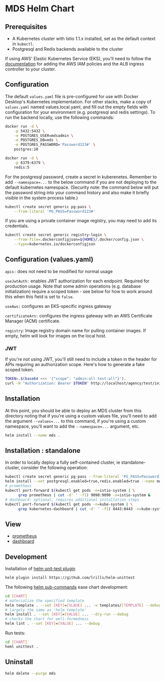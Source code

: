 # MDS Helm Chart

## Prerequisites

* A Kubernetes cluster with Istio 1.1.x installed, set as the default context in `kubectl`.
* Postgresql and Redis backends available to the cluster

If using AWS' Elastic Kubernetes Service (EKS), you'll need to follow the [documentation](https://docs.aws.amazon.com/eks/latest/userguide/alb-ingress.html) for adding the AWS IAM policies and the ALB ingress controller to your cluster.

## Configuration

The default `values.yaml` file is pre-configured for use with Docker Desktop's Kubernetes implementation.  For other stacks, make a copy of `values.yaml` named values.local.yaml, and fill out the empty fields with configuration for your environment (e.g. postgresql and redis settings).  To run the backend locally, use the following commands:

```bash
docker run -d \
    -p 5432:5432 \
    -e POSTGRES_USER=mdsadmin \
    -e POSTGRES_DB=mds \
    -e POSTGRES_PASSWORD='Password123#' \
    postgres:10

docker run -d \
    -p 6379:6379 \
    redis:5
```

For the postgresql password, create a secret in kuberenetes.  Remember to add `--namespace=...` to the below command if you are not deploying to the default kubernetes namespace.  (Security note: the command below will put the password string into your command history and also make it briefly visible in the system process table.)

```bash
kubectl create secret generic pg-pass \
    --from-literal 'PG_PASS=Password123#'
```

If you are using a private container image registry, you may need to add its credentials.

```bash
kubectl create secret generic registry-login \
    --from-file=.dockerconfigjson=${HOME}/.docker/config.json \
    --type=kubernetes.io/dockerconfigjson
```

## Configuration (values.yaml)

`apis:` does not need to be modified for normal usage

`useJwtAuth:` enables JWT authorization for each endpoint.  Required for production usage.  Note that some admin operations (e.g. database initialization) require a scoped token - see below for how to work around this when this field is set to `false`.

`useAws:` configures an EKS-specific ingress gateway

`certificateArn:` configures the ingress gateway with an AWS Certificate Manager (ACM) certificate.

`registry`: Image registry domain name for pulling container images.  If empty, helm will look for images on the local host.

### JWT

If you're not using JWT, you'll still need to include a token in the header for APIs requiring an authorization scope.  Here's how to generate a fake scoped token.

```bash
TOKEN=.$(base64 <<< '{"scope": "admin:all test:all"}').
curl -H "Authorization: Bearer $TOKEN" http://localhost/agency/test/initialize
```

## Installation

At this point, you should be able to deploy an MDS cluster from this directory noting that if you're using a custom values file, you'll need to add the argument `--values=...` to this command, if you're using a custom namespace, you'll want to add the `--namespace=...` argument, etc.

```bash
helm install --name mds .
```

## Installation : standalone

In order to locally deploy a fully self-contained cluster, ie standalone-cluster, consider the following operation:

```bash
kubectl create secret generic pg-pass --from-literal 'PG_PASS=Password123#'
helm install --set postgresql.enabled=true,redis.enabled=true --name mds .
# prometheus
kubectl port-forward $(kubectl get pods -n=istio-system | \
      grep prometheus | cut -d' ' -f1) 9090:9090 -n=istio-system &
# dashboard: optional, requires additional installation steps
kubectl port-forward $(kubectl get pods -n=kube-system | \
      grep kubernetes-dashboard | cut -d' ' -f1) 8443:8443 -n=kube-system &
```

## View

* [prometheus](htttp://localhost:9090)
* [dashboard](https://localhost:8443)

## Development

Installation of [helm unit-test plugin](https://github.com/lrills/helm-unittest)

```bash
helm plugin install https://github.com/lrills/helm-unittest
```

The following [helm sub-commands](https://helm.sh/docs/helm/) ease chart development:

```bash
cd [CHART]
# materialize the specified template
helm template . --set [KEY]=[VLAUE] ... -x templates/[TEMPLATE] --debug
# largely the same as 'helm template'
helm install . --set [KEY]=[VALUE] ... --dry-run --debug
# checks the chart for well-formedness
helm lint . --set [KEY]=[VALUE] ... --debug
```

Run tests:

```bash
cd [CHART]
heml unittest .
```

## Uninstall

```bash
helm delete --purge mds
```
